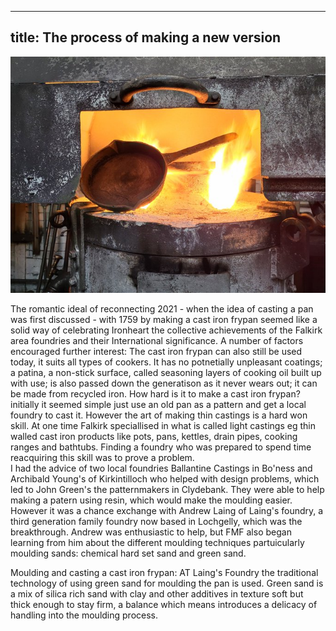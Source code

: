 ---
title: The process of making a new version
------

![Forging a fry pan](../images/IronheartpanLaingsDC2.jpg)

The romantic ideal of reconnecting 2021 - when the idea of casting a pan was first discussed - with 1759 by making a cast iron frypan seemed like a solid way of celebrating Ironheart the collective achievements of the Falkirk area foundries and their International significance. A number of factors encouraged further interest: The cast iron frypan can also still be used today, it suits all types of cookers. It has no potnetially unpleasant coatings; a patina, a non-stick surface, called seasoning layers of cooking oil built up with use; is also passed down the generatison as it never wears out; it can be made from recycled iron. 
How hard is it to make a cast iron frypan? initially it seemed simple just use an old pan as a pattern and get a local foundry to cast it. However the art of making thin castings is a hard won skill. At one time Falkirk speciallised in what is called light castings eg thin walled cast iron products like pots, pans, kettles, drain pipes, cooking ranges and bathtubs. Finding a foundry who was prepared to spend time reacquiring this skill was to prove a problem.    
I had the advice of two local foundries Ballantine Castings in Bo'ness and Archibald Young's of Kirkintilloch who helped with design problems, which led to John Green's the patternmakers in Clydebank. They were able to help making a patern using resin, which would make the moulding easier. However it was a chance exchange with Andrew Laing of Laing's foundry, a third generation family foundry now based in Lochgelly, which was the breakthrough. Andrew was enthusiastic to help, but FMF also began learning from him about the different moulding techniques partuicularly moulding sands: chemical hard set sand and green sand.      

Moulding and casting a cast iron frypan: AT Laing's Foundry the traditional technology of using green sand for moulding the pan is used. Green sand is a mix of silica rich sand with clay and other additives in texture soft but thick enough to stay firm, a balance which means introduces a delicacy of handling into the moulding process. 



